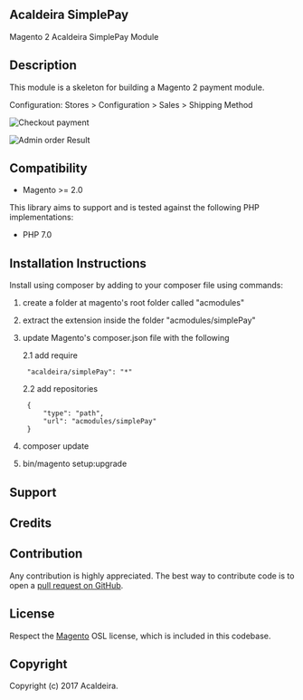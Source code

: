 ## Acaldeira SimplePay

Magento 2 Acaldeira SimplePay Module

Description
-----------
This module is a skeleton for building a Magento 2 payment module. 

 Configuration: Stores > Configuration > Sales > Shipping Method
 
 ![Checkout payment](https://image.prntscr.com/image/RCt4PwPrRb2Vyo2tmVY51A.png "Checkout payment")

 ![Admin order Result](https://image.prntscr.com/image/vmJ-wbSSSWCGFYOkM8QfOg.png "Admin order result")
 
Compatibility
-------------
- Magento >= 2.0

This library aims to support and is tested against the following PHP
implementations:

* PHP 7.0

Installation Instructions
-------------------------
Install using composer by adding to your composer file using commands:

1. create a folder at magento's root folder called "acmodules"
2. extract the extension inside the folder "acmodules/simplePay"
3. update Magento's composer.json file with the following
 
    2.1 add require 
    
        "acaldeira/simplePay": "*"
    
    2.2 add repositories 
    
        {
            "type": "path",
            "url": "acmodules/simplePay"
        }
    
4. composer update
5. bin/magento setup:upgrade

Support
-------

Credits
---------

Contribution
------------
Any contribution is highly appreciated. The best way to contribute code is to open a [pull request on GitHub](https://help.github.com/articles/using-pull-requests).

License
-------
Respect the [Magento][] OSL license, which is included in this codebase.

[magento]: Magento2_LICENSE.md

Copyright
---------
Copyright (c) 2017 Acaldeira.
